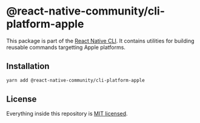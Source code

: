 # @react-native-community/cli-platform-apple

This package is part of the [React Native CLI](../../README.md). It contains utilities for building reusable commands targetting Apple platforms.

## Installation

```sh
yarn add @react-native-community/cli-platform-apple
```

## License

Everything inside this repository is [MIT licensed](./LICENSE).

